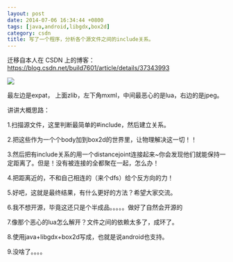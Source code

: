 ```yaml
---
layout: post
date: 2014-07-06 16:34:44 +0800
tags: [java,android,libgdx,box2d]
category: csdn
title: 写了一个程序，分析各个源文件之间的include关系。
---
```


迁移自本人在 CSDN 上的博客：https://blog.csdn.net/build7601/article/details/37343993

![](/images/20140706162823328.png)

最左边是expat， 上面zlib，左下角mxml，中间最恶心的是lua，右边的是jpeg。

讲讲大概思路：

1.扫描源文件，这里判断最简单的#include，然后建立关系。

2.把这些作为一个个body加到box2d的世界里，让物理解决这一切！！

3.然后把有include关系的用一个distancejoint连接起来~你会发现他们就能保持一定距离了。但是！没有被连接的全都聚在一起，怎么办！

4.把距离近的，不和自己相连的（来个dfs）给个反方向的力！

5.好吧，这就是最终结果，有什么更好的方法？希望大家交流。

6.我不想开源，毕竟这还只是个半成品。。。。。做好了自然会开源的

7.像那个恶心的lua怎么解开？文件之间的依赖太多了，成环了。

8.使用java+libgdx+box2d写成，也就是说android也支持。

9.没啥了。。。。